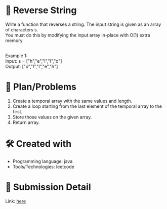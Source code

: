 
# 💼 Reverse String<a name="about-project"></a>
Write a function that reverses a string. The input string is given as an array of characters s.
<br>
You must do this by modifying the input array in-place with O(1) extra memory.
<br><br>

Example 1:
<br>
Input: s = ["h","e","l","l","o"]<br>
Output: ["o","l","l","e","h"]

# 📜 Plan/Problems
1. Create a temporal array with the same values and length.
2. Create a loop starting from the last element of the temporal array to the first.
3. Store those values on the given array.
4. Return array.

# 🛠 Created with
- Programming language: java
- Tools/Technologies: leetcode

# 💎 Submission Detail
Link: [here](https://leetcode.com/submissions/detail/1107252574/)
